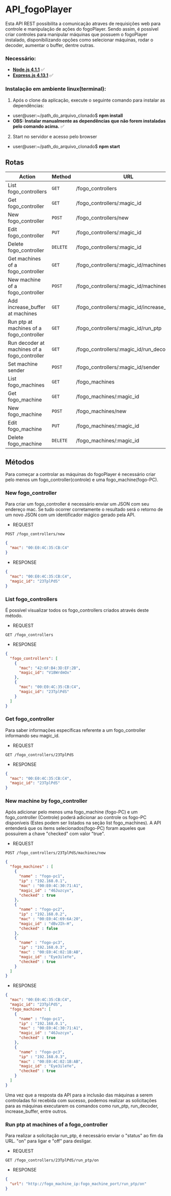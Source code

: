 # API_fogoPlayer

Esta API REST possibilita a comunicação atraves de requisições web para controle e manipulação de ações do fogoPlayer. Sendo assim, é possível criar controles para manipular máquinas que possuem o fogoPlayer instalado, disponibilizando opções como selecionar máquinas, rodar o decoder, aumentar o buffer, dentre outras.

### Necessário: ###

* **[Node.js 4.1.1](https://nodejs.org/en/)** :white_check_mark:
* **[Express.js 4.13.1](http://expressjs.com/pt-br/)** :white_check_mark:

### Instalação em ambiente linux(terminal): ###

1. Após o clone da aplicação, execute o seguinte comando para instalar as dependências:
  - user@user:~/path_do_arquivo_clonado$ **npm install**
  - **OBS: Instalar manualmente as dependências que não forem instaladas pelo comando acima.** :white_check_mark:

2. Start no servidor e acesso pelo browser
  - user@user:~/path_do_arquivo_clonado$ **npm start**

## Rotas ##

|   Action                                          | Method    | URL                                               
| --------------------------------------------------|-----------|----------------------------------------------------- 
|   List fogo_controllers                           |  `GET`    | /fogo_controllers
|   Get fogo_controller                             |  `GET`    | /fogo_controllers/:magic_id
|   New fogo_controller                             |  `POST`   | /fogo_controllers/new
|   Edit fogo_controller                            |  `PUT`    | /fogo_controllers/:magic_id
|   Delete fogo_controller                          |  `DELETE` | /fogo_controllers/:magic_id
|   Get machines of a fogo_controller               |  `GET`    | /fogo_controllers/:magic_id/machines
|   New machine of a fogo_controller                |  `POST`   | /fogo_controllers/:magic_id/machines/new
|   Add increase_buffer at machines                 |  `GET`    | /fogo_controllers/:magic_id/increase_buffer
|   Run ptp at machines of a fogo_controller        |  `GET`    | /fogo_controllers/:magic_id/run_ptp
|   Run decoder at machines of a fogo_controller    |  `GET`    | /fogo_controllers/:magic_id/run_decoder
|   Set machine sender                              |  `POST`   | /fogo_controllers/:magic_id/sender
|   List fogo_machines                              |  `GET`    | /fogo_machines
|   Get fogo_machine                                |  `GET`    | /fogo_machines/:magic_id
|   New fogo_machine                                |  `POST`   | /fogo_machines/new
|   Edit fogo_machine                               |  `PUT`    | /fogo_machines/:magic_id
|   Delete fogo_machine                             |  `DELETE` | /fogo_machines/:magic_id


## Métodos ##

Para começar a controlar as máquinas do fogoPlayer é necessário criar pelo menos um fogo_controller(controle) e uma fogo_machine(fogo-PC).

### New fogo_controller ###

Para criar um fogo_controller é necessário enviar um JSON com seu endereço mac. Se tudo ocorrer corretamente o resultado será o retorno de um novo JSON com um identificador mágico gerado pela API.

* REQUEST
```
POST /fogo_controllers/new
```
```json
{
  "mac": "00:E0:4C:35:CB:C4"
}
```
* RESPONSE
```json
{
  "mac": "00:E0:4C:35:CB:C4",
  "magic_id": "23TplPdS"
}
```

### List fogo_controllers ###

É possível visualizar todos os fogo_controllers criados através deste método.

* REQUEST
```
GET /fogo_controllers
```
* RESPONSE
```json
{
  "fogo_controllers": [
    {
      "mac": "42:6F:B4:3D:EF:2B",
      "magic_id": "V18WrdmOx"
    },
    {
      "mac": "00:E0:4C:35:CB:C4",
      "magic_id": "23TplPdS"
    }
  ]
}
```

### Get fogo_controller ###

Para saber informações específicas referente a um fogo_controller informando seu magic_id.

* REQUEST
```
GET /fogo_controllers/23TplPdS
```
* RESPONSE
```json
{
  "mac": "00:E0:4C:35:CB:C4",
  "magic_id": "23TplPdS"
}
```

### New machine by fogo_controller ###

Após adicionar pelo menos uma fogo_machine (fogo-PC) e um fogo_controller (Controle) poderá adicionar ao controle os fogo-PC  disponíveis (Estes podem ser listados na seção list fogo_machines). A API entenderá que os items selecionados(fogo-PC) foram aqueles que possuírem a chave "checked" com valor "true".

* REQUEST
```
POST /fogo_controllers/23TplPdS/machines/new
```
```json
{
  "fogo_machines" : [
    {
      "name" : "fogo-pc1",
      "ip" : "192.168.0.1",
      "mac" : "00:E0:4C:30:71:A1",
      "magic_id" : "46Juzcyx",
      "checked" : true
    },
    {
      "name" : "fogo-pc2",
      "ip" : "192.168.0.2",
      "mac" : "00:E0:4C:69:6A:20",
      "magic_id" : "dBvJIh-H",
      "checked" : false
    },
    {
      "name" : "fogo-pc3",
      "ip" : "192.168.0.3",
      "mac" : "00:E0:4C:02:1B:AB",
      "magic_id" : "Eye3ileYe",
      "checked" : true
    }
  ]
}
```
* RESPONSE
```json
{
  "mac": "00:E0:4C:35:CB:C4",
  "magic_id": "23TplPdS",
  "fogo_machines": [
    {
      "name" : "fogo-pc1",
      "ip" : "192.168.0.1",
      "mac" : "00:E0:4C:30:71:A1",
      "magic_id" : "46Juzcyx",
      "checked" : true
    },
    {
      "name" : "fogo-pc3",
      "ip" : "192.168.0.3",
      "mac" : "00:E0:4C:02:1B:AB",
      "magic_id" : "Eye3ileYe",
      "checked" : true
    }
  ]
}
```

Uma vez que a resposta da API para a inclusão das máquinas a serem controladas foi recebida com sucesso, podemos realizar as solicitações para as máquinas executarem os comandos como run_ptp, run_decoder, increase_buffer, entre outros.

### Run ptp at machines of a fogo_controller ###

Para realizar a solicitação run_ptp, é necessário enviar o "status" ao fim da URL. "on" para ligar e "off" para desligar.

* REQUEST
```
GET /fogo_controllers/23TplPdS/run_ptp/on
```
* RESPONSE
```json
{
  "url": "http://fogo_machine_ip:fogo_machine_port/run_ptp/on"
}
```